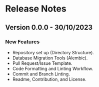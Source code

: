 # Release Notes

## Version 0.0.0 - 30/10/2023

### New Features
- Repository set up (Directory Structure).
- Database Migration Tools (Alembic).
- Pull Request/Issue Template.
- Code Formatting and Linting Workflow.
- Commit and Branch Linting.
- Readme, Contribution, and License.
